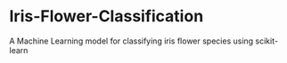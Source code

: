 # Iris-Flower-Classification
A Machine Learning model for classifying iris flower species using scikit-learn
